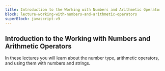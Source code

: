```yaml
---
title: Introduction to the Working with Numbers and Arithmetic Operators
block: lecture-working-with-numbers-and-arithmetic-operators
superBlock: javascript-v9
---
```


## Introduction to the Working with Numbers and Arithmetic Operators

In these lectures you will learn about the number type, arithmetic operators, and using them with numbers and strings.
